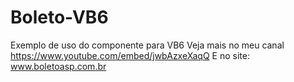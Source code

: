 # Boleto-VB6
Exemplo de uso do componente para VB6
Veja mais no meu canal https://www.youtube.com/embed/jwbAzxeXaqQ
E no site: www.boletoasp.com.br

